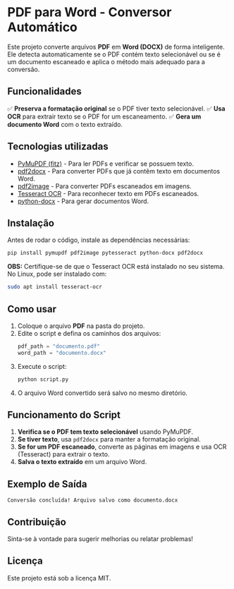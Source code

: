 # PDF para Word - Conversor Automático

Este projeto converte arquivos **PDF** em **Word (DOCX)** de forma inteligente. Ele detecta automaticamente se o PDF contém texto selecionável ou se é um documento escaneado e aplica o método mais adequado para a conversão.

## Funcionalidades
✅ **Preserva a formatação original** se o PDF tiver texto selecionável.
✅ **Usa OCR** para extrair texto se o PDF for um escaneamento.
✅ **Gera um documento Word** com o texto extraído.

## Tecnologias utilizadas
- [PyMuPDF (fitz)](https://pymupdf.readthedocs.io/en/latest/) - Para ler PDFs e verificar se possuem texto.
- [pdf2docx](https://github.com/finloop/pdf2docx) - Para converter PDFs que já contêm texto em documentos Word.
- [pdf2image](https://github.com/Belval/pdf2image) - Para converter PDFs escaneados em imagens.
- [Tesseract OCR](https://github.com/tesseract-ocr/tesseract) - Para reconhecer texto em PDFs escaneados.
- [python-docx](https://python-docx.readthedocs.io/en/latest/) - Para gerar documentos Word.

## Instalação
Antes de rodar o código, instale as dependências necessárias:

```bash
pip install pymupdf pdf2image pytesseract python-docx pdf2docx
```

**OBS:** Certifique-se de que o Tesseract OCR está instalado no seu sistema. No Linux, pode ser instalado com:
```bash
sudo apt install tesseract-ocr
```

## Como usar
1. Coloque o arquivo **PDF** na pasta do projeto.
2. Edite o script e defina os caminhos dos arquivos:
   ```python
   pdf_path = "documento.pdf"
   word_path = "documento.docx"
   ```
3. Execute o script:
   ```bash
   python script.py
   ```
4. O arquivo Word convertido será salvo no mesmo diretório.

## Funcionamento do Script
1. **Verifica se o PDF tem texto selecionável** usando PyMuPDF.
2. **Se tiver texto**, usa `pdf2docx` para manter a formatação original.
3. **Se for um PDF escaneado**, converte as páginas em imagens e usa OCR (Tesseract) para extrair o texto.
4. **Salva o texto extraído** em um arquivo Word.

## Exemplo de Saída
```
Conversão concluída! Arquivo salvo como documento.docx
```

## Contribuição
Sinta-se à vontade para sugerir melhorias ou relatar problemas!

## Licença
Este projeto está sob a licença MIT.


